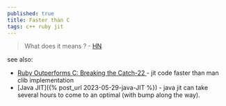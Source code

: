 ```yaml
---
published: true
title: Faster than C
tags: c++ ruby jit
---
```

> What does it means ? - [HN](https://news.ycombinator.com/item?id=37422705)

see also:
- [	Ruby Outperforms C: Breaking the Catch-22 ](https://news.ycombinator.com/item?id=37422705) - jit code faster than man clib implementation
- [Java JIT]({% post_url 2023-05-29-java-JIT %}) - java jit can take several hours to come to an optimal (with bump along the way).